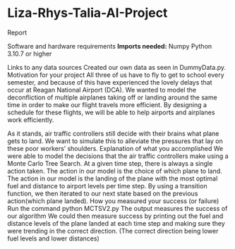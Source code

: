 # Liza-Rhys-Talia-AI-Project
Report

Software and hardware requirements
**Imports needed:** 
Numpy
Python 3.10.7 or higher 

Links to any data sources
Created our own data as seen in DummyData.py. 
Motivation for your project
All three of us have to fly to get to school every semester, and because of this have experienced the lovely delays that occur at Reagan National Airport (DCA). We wanted to model the deconfliction of multiple airplanes taking off or landing around the same time in order to make our flight travels more efficient. By designing a schedule for these flights, we will be able to help airports and airplanes work efficiently. 

As it stands, air traffic controllers still decide with their brains what plane gets to land. We want to simulate this to alleviate the pressures that lay on these poor workers’ shoulders. 
Explanation of what you accomplished
We were able to model the decisions that the air traffic controllers make using a Monte Carlo Tree Search. 
At a given time step, there is always a single action taken. 
The action in our model is the choice of which plane to land. 
The action in our model is the landing of the plane with the most optimal fuel and distance to airport levels per time step. 
By using a transition function, we then iterated to our next state based on the previous action(which plane landed). 
How you measured your success (or failure)
Run the command python MCTSV2.py
The output measures the success of our algorithm
We could then measure success by printing out the fuel and distance levels of the plane landed at each time step and making sure they were trending in the correct direction. (The correct direction being lower fuel levels and lower distances)
